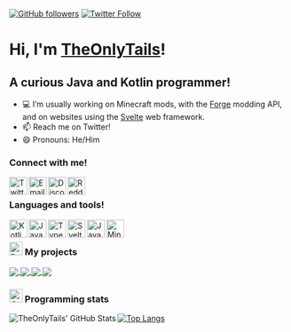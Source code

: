 [![GitHub followers](https://img.shields.io/github/followers/TheOnlyTails?style=social)][github_page]
[![Twitter Follow](https://img.shields.io/twitter/follow/The_Only_Tails?label=Follow&style=social)][twitter]

# Hi, I'm [TheOnlyTails](https://theonlytails.com)!

## A curious Java and Kotlin programmer!
- 💻 I’m usually working on Minecraft mods, with the [Forge](https://github.com/MinecraftForge/MinecraftForge) modding API, and on websites using the [Svelte][svelte] web framework.
- 📫 Reach me on Twitter! 
- 😄 Pronouns: He/Him

### Connect with me!
[<img align="left" alt="Twitter" width="32" src="https://abs.twimg.com/favicons/twitter.ico"/>](twitter)
[<img align="left" alt="Email" width="32" src="https://img.icons8.com/fluent/48/000000/email.png">][email]
[<img align="left" alt="Discord" width="32" src="https://discord.com/assets/847541504914fd33810e70a0ea73177e.ico"/>](https://discord.com/users/645291351562518542)
[<img align="left" alt="Reddit" width="32" src="https://www.redditstatic.com/desktop2x/img/favicon/android-icon-192x192.png"/>](reddit)

<br/>

### Languages and tools!
[<img align="left" alt="Kotlin" width="32" src="https://kotlinlang.org/assets/images/favicon.svg?&v=8607ff59d5296c7642ecd72bd3daa79b"/>](kotlin)
[<img align="left" alt="Java" width="32" src="https://raw.githubusercontent.com/jmnote/z-icons/master/svg/java.svg"/>](java)
[<img align="left" alt="TypeScript" width="32" src="https://www.typescriptlang.org/favicon-32x32.png"/>](typescript)
[<img align="left" alt="Svelte" width="32" src="https://svelte.dev/favicon.png"/>](svelte)
[<img align="left" alt="JavaScript" width="32" src="https://raw.githubusercontent.com/jmnote/z-icons/master/svg/javascript.svg"/>](javascript)
[<img align="left" alt="Minecraft Forge" width="32" src="https://files.minecraftforge.net/static/images/favicon-32x32.png"/>][forge]  

<br/>

### <img alt="Repository" width="24" src="https://img.icons8.com/fluent/48/000000/repository.png"/> My projects
<a href="https://github.com/cryptic-cosmos/cryptic-cosmos">
  <img align="center" src="https://github-readme-stats.vercel.app/api/pin/?username=cryptic-cosmos&repo=cryptic-cosmos&theme=dark" />
</a>
<a href="https://github.com/theonlytails/lootgoblin">
  <img align="center" src="https://github-readme-stats.vercel.app/api/pin/?username=TheOnlyTails&repo=lootgoblin&theme=dark" />
</a>
<a href="https://github.com/files-community/website">
  <img align="center" src="https://github-readme-stats.vercel.app/api/pin/?username=files-community&repo=website&theme=dark" />
</a>
<a href="https://github.com/theonlytails/theonlytails.com" >
  <img align="center" src="https://github-readme-stats.vercel.app/api/pin/?username=TheOnlyTails&repo=theonlytails.com&theme=dark" />
</a>

### <img alt="Graph" width="24" src="https://img.icons8.com/fluent/48/000000/graph.png"/> Programming stats
<img align="left" alt="TheOnlyTails' GitHub Stats" src="https://github-readme-stats-hwa9vez0v.vercel.app/api?username=TheOnlyTails&include_all_commits=true&show_icons=true&hide_border=true&theme=dark"/>

[![Top Langs](https://github-readme-stats.vercel.app/api/top-langs/?username=TheOnlyTails&hide=c%23,shaderlab,hlsl&layout=compact&theme=dark)](https://github.com/anuraghazra/github-readme-stats)

[home_page]: https://theonlytails.com/
[twitter]: https://twitter.com/The_Only_Tails/
[reddit]: https://www.reddit.com/user/TheOnlyTails/
[github_page]: https://github.com/theonlytails
[email]: mailto:theonlytails@theonlytails.com

[java]: https://www.java.com/
[kotlin]: https://www.kotlinlang.org/
[typescript]: https://www.typescriptlang.org/
[javascript]: https://www.javascript.com/
[svelte]: https://svelte.dev/
[forge]: https://forums.minecraftforge.net/
